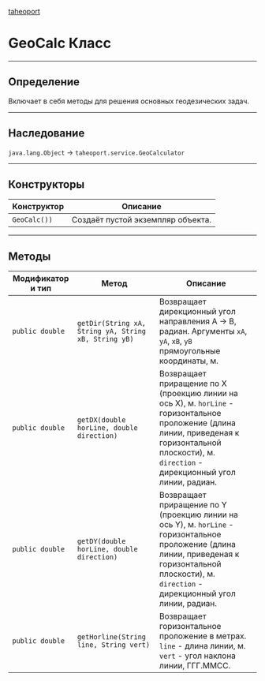 
[taheoport](https://github.com/AndrewNizovkin/Taheoport/blob/main/README.md)

# GeoCalc Класс

---

## Определение

Включает в себя методы для решения основных геодезических задач.

---

## Наследование

`java.lang.Object` -> `taheoport.service.GeoCalculator`

---

## Конструкторы

Конструктор | Описание
--- | ---
`GeoCalc())`| Создаёт пустой экземпляр объекта.

---

## Методы

Модификатор и тип | Метод | Описание
--- | --- | ---
`public double` | `getDir(String xA, String yA, String xB, String yB)` |  Возвращает дирекционный угол направления A -> B, радиан. Аргументы `xA`, `yA`, `xB`, `yB` прямоугольные координаты, м.
`public double` | `getDX(double horLine, double direction)` |  Возвращает приращение по X (проекцию линии на ось X), м. `horLine` - горизонтальное проложение (длина линии, приведеная к горизонтальной плоскости), м. `direction` - дирекционный угол линии, радиан. 
`public double` | `getDY(double horLine, double direction)` |  Возвращает приращение по Y (проекцию линии на ось Y), м. `horLine` - горизонтальное проложение (длина линии, приведеная к горизонтальной плоскости), м. `direction` - дирекционный угол линии, радиан.
`public double` | `getHorline(String line, String vert)` |  Возвращает горизонтальное проложение в метрах. `line` - длина линии, м. `vert` - угол наклона линии, ГГГ.ММСС.
